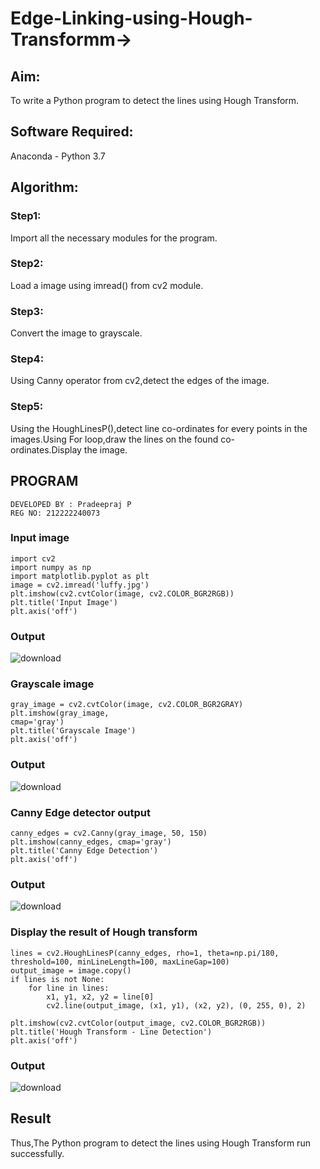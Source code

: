 # Edge-Linking-using-Hough-Transformm->
## Aim:
To write a Python program to detect the lines using Hough Transform.

## Software Required:
Anaconda - Python 3.7

## Algorithm:
### Step1:
Import all the necessary modules for the program.

### Step2:
Load a image using imread() from cv2 module.

### Step3:
Convert the image to grayscale.

### Step4:
Using Canny operator from cv2,detect the edges of the image.

### Step5:
Using the HoughLinesP(),detect line co-ordinates for every points in the images.Using For loop,draw the lines on the found co-ordinates.Display the image.

## PROGRAM
```
DEVELOPED BY : Pradeepraj P
REG NO: 212222240073
```

### Input image 
```
import cv2
import numpy as np
import matplotlib.pyplot as plt
image = cv2.imread('luffy.jpg') 
plt.imshow(cv2.cvtColor(image, cv2.COLOR_BGR2RGB))
plt.title('Input Image')
plt.axis('off')
```

### Output
![download](https://github.com/user-attachments/assets/4cdc8fdf-4033-4e75-bea7-be119358bfdb)

### Grayscale image
```
gray_image = cv2.cvtColor(image, cv2.COLOR_BGR2GRAY)
plt.imshow(gray_image,
cmap='gray')
plt.title('Grayscale Image')
plt.axis('off')
```
### Output
![download](https://github.com/user-attachments/assets/dda4e4b6-3868-406c-9911-ad188d340d5d)

### Canny Edge detector output
```
canny_edges = cv2.Canny(gray_image, 50, 150)
plt.imshow(canny_edges, cmap='gray')
plt.title('Canny Edge Detection')
plt.axis('off')
```
### Output
![download](https://github.com/user-attachments/assets/909c9da8-7e30-4121-83cd-f3e98215192b)

### Display the result of Hough transform
```
lines = cv2.HoughLinesP(canny_edges, rho=1, theta=np.pi/180, threshold=100, minLineLength=100, maxLineGap=100)
output_image = image.copy()
if lines is not None:
    for line in lines:
        x1, y1, x2, y2 = line[0]
        cv2.line(output_image, (x1, y1), (x2, y2), (0, 255, 0), 2)

plt.imshow(cv2.cvtColor(output_image, cv2.COLOR_BGR2RGB))
plt.title('Hough Transform - Line Detection')
plt.axis('off')
```
### Output
![download](https://github.com/user-attachments/assets/59de3b13-a876-4603-8b34-4c3750979e42)


## Result
Thus,The Python program to detect the lines using Hough Transform run successfully.
